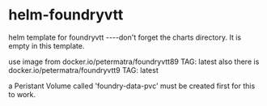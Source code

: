 # helm-foundryvtt
helm template for foundryvtt
----don't forget the charts directory. It is empty in this template.

use image from docker.io/petermatra/foundryvtt89  TAG: latest
also there is docker.io/petermatra/foundryvtt9 TAG: latest

a Peristant Volume called 'foundry-data-pvc' must be created first for this to work.
